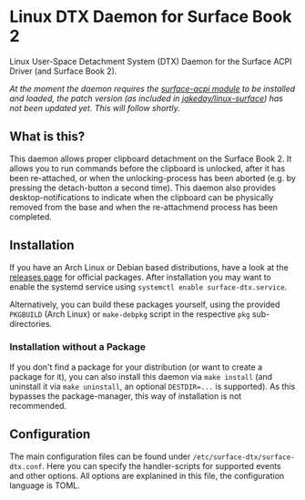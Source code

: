 # Linux DTX Daemon for Surface Book 2

Linux User-Space Detachment System (DTX) Daemon for the Surface ACPI Driver (and Surface Book 2).

_At the moment the daemon requires the [surface-acpi module](https://github.com/qzed/linux-surfacegen5-acpi/tree/master/module) to be installed and loaded, the patch version (as included in [jakeday/linux-surface](https://github.com/jakeday/linux-surface/)) has not been updated yet._
_This will follow shortly._

## What is this?

This daemon allows proper clipboard detachment on the Surface Book 2.
It allows you to run commands before the clipboard is unlocked, after it has been re-attached, or when the unlocking-process has been aborted (e.g. by pressing the detach-button a second time).
This daemon also provides desktop-notifications to indicate when the clipboard can be physically removed from the base and when the re-attachmend process has been completed.

## Installation

If you have an Arch Linux or Debian based distributions, have a look at the [releases page][releases] for official packages.
After installation you may want to enable the systemd service using `systemctl enable surface-dtx.service`.

Alternatively, you can build these packages yourself, using the provided `PKGBUILD` (Arch Linux) or `make-debpkg` script in the respective `pkg` sub-directories.

### Installation without a Package

If you don't find a package for your distribution (or want to create a package for it), you can also install this daemon via `make install` (and uninstall it via `make uninstall`, an optional `DESTDIR=...` is supported).
As this bypasses the package-manager, this way of installation is not recommended.

## Configuration

The main configuration files can be found under `/etc/surface-dtx/surface-dtx.conf`.
Here you can specify the handler-scripts for supported events and other options.
All options are explanined in this file, the configuration language is TOML.


[releases]: https://github.com/qzed/linux-surfacegen5-dtx-daemon/releases
